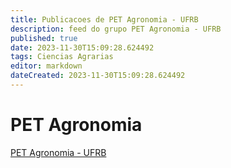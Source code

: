 ```yaml
---
title: Publicacoes de PET Agronomia - UFRB 
description: feed do grupo PET Agronomia - UFRB
published: true
date: 2023-11-30T15:09:28.624492
tags: Ciencias Agrarias
editor: markdown
dateCreated: 2023-11-30T15:09:28.624492
---
```


# PET Agronomia
[PET Agronomia - UFRB](/grupo/16PETAgronomiaUFRB.md)